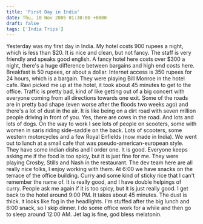 ```yaml
---
title: 'First Day in India'
date: Thu, 10 Nov 2005 01:30:00 +0000
draft: false
tags: ['India Trips']
---
```


Yesterday was my first day in India. My hotel costs 900 rupees a night, which is less than $20. It is nice and clean, but not fancy. The staff is very friendly and speaks good english. A fancy hotel here costs over $300 a night, there's a huge difference between bargains and high end costs here. Breakfast is 50 rupees, or about a dollar. Internet access is 350 rupees for 24 hours, which is a bargain. They were playing Bill Monroe in the hotel cafe. Ravi picked me up at the hotel, it took about 45 minutes to get to the office. Traffic is pretty bad, kind of like getting out of a big concert with everyone coming from all directions towards one exit. Some of the roads are in pretty bad shape (even worse after the floods two weeks ago) and there's a lot of dust in the air. It is like being on a dirt road with seven million people driving in front of you. Yes, there are cows in the road. And lots and lots of dogs. On the way to work I see lots of people on scooters, some with women in saris riding side-saddle on the back. Lots of scooters, some western motorcycles and a few Royal Enfields (now made in India). We went out to lunch at a small cafe that was pseudo-american-european style. They have some indian dishs and I order one. It is good. Everyone keeps asking me if the food is too spicy, but it is just fine for me. They were playing Crosby, Stills and Nash in the restaurant. The dev team here are all really nice folks, I enjoy working with them. At 6:00 we have snacks on the terrace of the office building. Curry and some kind of sticky rice that I can't remember the name of. It is really good, and I have double helpings of curry. People ask me again if it is too spicy, but it is just really good. I get back to the hotel around 9:00 PM. It takes about 45 minutes. The dust is thick. it looks like fog in the headlights. I'm stuffed after the big lunch and 6:00 snack, so I skip dinner. I do some office work for a while and then go to sleep around 12:00 AM. Jet lag is fine, god bless melatonin.
